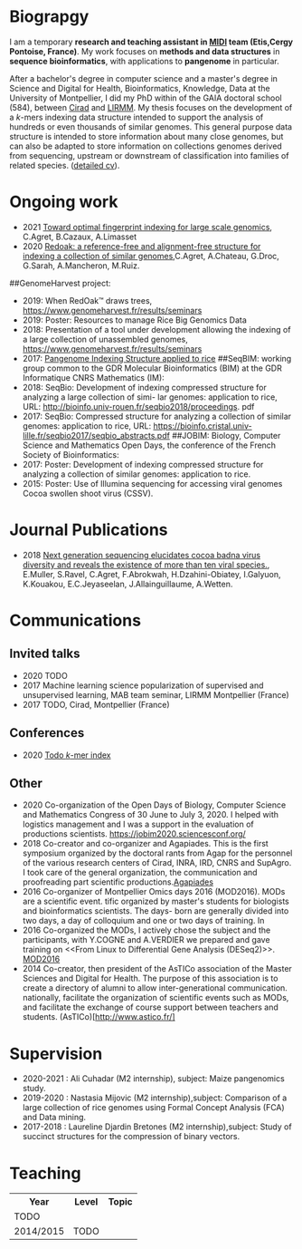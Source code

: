 # Biograpgy
I am a temporary **research and teaching assistant in [MIDI](https://www.etis-lab.fr/la-recherche/equipe-midi/) team (Etis,Cergy Pontoise, France)**. 
My work focuses on **methods and data structures** in **sequence bioinformatics**, with applications to **pangenome** in particular.


After a bachelor's degree in computer science and a master's degree in Science and Digital for Health,
Bioinformatics, Knowledge, Data at the University of Montpellier, I did my PhD within
of the GAIA doctoral school (584), between [Cirad](https://www.cirad.fr/en/) and [LIRMM](https://www.lirmm.fr/). My thesis focuses on the development of a
_k_-mers indexing data structure intended to support the analysis of hundreds or even thousands of similar genomes. 
This general purpose data structure is intended to store information about many close genomes, but can also be adapted to store information on collections
genomes derived from sequencing, upstream or downstream of classification into families of related species.
([detailed cv](cv.md)).

# Ongoing work
- 2021 [Toward optimal fingerprint indexing for large scale genomics](https://www.biorxiv.org/content/biorxiv/early/2021/11/05/2021.11.04.467355.full.pdf), C.Agret, B.Cazaux, A.Limasset 
- 2020 [Redoak: a reference-free and alignment-free structure for indexing a collection of similar genomes](https://www.biorxiv.org/content/early/2020/12/21/2020.12.19.423583),C.Agret, A.Chateau, G.Droc, G.Sarah, A.Mancheron,  M.Ruiz.


##GenomeHarvest project:
- 2019:  When RedOak™ draws trees, https://www.genomeharvest.fr/results/seminars
- 2019: Poster: Resources to manage Rice Big Genomics Data
- 2018: Presentation of a tool under development allowing the indexing of a large collection of
unassembled genomes, https://www.genomeharvest.fr/results/seminars
- 2017: [Pangenome Indexing Structure applied to rice](https://www.genomeharvest.fr/results/seminars)
##SeqBIM: working group common to the GDR Molecular Bioinformatics (BIM) at the GDR Informatique
CNRS Mathematics (IM):
- 2018: SeqBio: Development of indexing compressed structure for analyzing a large collection of simi-
lar genomes: application to rice, URL: http://bioinfo.univ-rouen.fr/seqbio2018/proceedings.
pdf
- 2017: SeqBio: Compressed structure for analyzing a collection of similar genomes: application to rice,
URL: https://bioinfo.cristal.univ-lille.fr/seqbio2017/seqbio_abstracts.pdf
##JOBIM: Biology, Computer Science and Mathematics Open Days, the conference of the French Society
of Bioinformatics:
- 2017: Poster: Development of indexing compressed structure for analyzing a collection of similar
genomes: application to rice.
- 2015: Poster: Use of Illumina sequencing for accessing viral genomes Cocoa swollen shoot virus
(CSSV).

# Journal Publications
- 2018 [Next generation sequencing elucidates cocoa badna virus diversity and reveals the existence of more than ten viral species.](https://linkinghub.elsevier.com/retrieve/pii/S0168170217306743), E.Muller, S.Ravel, C.Agret, F.Abrokwah, H.Dzahini-Obiatey, I.Galyuon, K.Kouakou, E.C.Jeyaseelan,
J.Allainguillaume, A.Wetten.
# Communications

## Invited talks

- 2020 TODO
- 2017 Machine learning science popularization of supervised and unsupervised learning, MAB team seminar, LIRMM Montpellier (France)
- 2017 TODO, Cirad, Montpellier (France)

## Conferences
- 2020 [Todo _k_-mer index](todo.todo)

## Other
- 2020 Co-organization of the Open Days of Biology, Computer Science and Mathematics Congress of 30
June to July 3, 2020. I helped with logistics management and I was a support in the evaluation of productions
scientists. https://jobim2020.sciencesconf.org/
- 2018 Co-creator and co-organizer and Agapiades. This is the first symposium organized by the doctoral
rants from Agap for the personnel of the various research centers of Cirad, INRA, IRD,
CNRS and SupAgro. I took care of the general organization, the communication and proofreading part
scientific productions.[Agapiades](https://agapiades.sciencesconf.org/)
- 2016 Co-organizer of Montpellier Omics days 2016 (MOD2016). MODs are a scientific event.
tific organized by master's students for biologists and bioinformatics scientists. The days-
born are generally divided into two days, a day of colloquium and one or two days of training. In
- 2016 Co-organized the MODs, I actively chose the subject and the participants, with Y.COGNE and A.VERDIER
we prepared and gave training on <<From Linux to Differential Gene Analysis (DESeq2)>>. [MOD2016](https://mod2016.wordpress.com/)
- 2014 Co-creator, then president of the AsTICo association of the Master Sciences and Digital for Health.
The purpose of this association is to create a directory of alumni to allow inter-generational communication.
nationally, facilitate the organization of scientific events such as MODs, and facilitate the exchange of
course support between teachers and students. (AsTICo)[http://www.astico.fr/]

# Supervision
- 2020-2021 : Ali Cuhadar (M2 internship), subject: Maize pangenomics study.
- 2019-2020 : Nastasia Mijovic (M2 internship),subject: Comparison of a large collection of rice genomes using Formal Concept Analysis (FCA) and Data mining.
- 2017-2018 : Laureline Djardin Bretones (M2 internship),subject: Study of succinct structures for the compression of binary vectors.


# Teaching

<table>
  <tr>
    <th>Year</th><th>Level</th><th>Topic</th>
  </tr>
   <tr>
    <td>TODO</td>
  </tr>
   <tr>
    <td>2014/2015</td><td>TODO</td>
  </tr>
</table>
